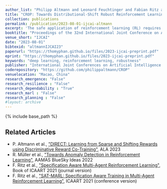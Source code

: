 ```yaml
---
author_list: "Philipp Altmann and Leonard Feuchtinger and Fabian Ritz and Jonas Nüßlein and Claudia Linnhof-Popien and Thomy Phan"
title: "CROP: Towards Distributional-Shift Robust Reinforcement Learning using Compact Reshaped Observation Processing"
collection: publications
permalink: /publication/2023-08-01-ijcai-altmann
excerpt: 'The safe application of reinforcement learning (RL) requires generalization from limited training data to unseen scenarios. Yet, fulfilling tasks under changing circumstances is a key challenge in RL. Current state-of-the-art approaches for generalization apply data augmentation techniques to increase the diversity of training data. Even though this prevents overfitting to the training environment(s), it hinders policy optimization. Crafting a suitable observation, only containing crucial information, has been shown to be a challenging task itself. To improve data efficiency and generalization capabilities, we propose Compact Reshaped Observation Processing (CROP) to reduce the state information used for policy optimization. By providing only relevant information, overfitting to a specific training layout is precluded and generalization to unseen environments is improved. We formulate three CROPs that can be applied to fully observable observation- and action-spaces and provide methodical foundation. We empirically show the improvements of CROP in a distributionally shifted safety gridworld. We furthermore provide benchmark comparisons to full observability and data-augmentation in two different-sized procedurally generated mazes.'
booktitle: "Proceedings of the 32nd International Joint Conference on Artificial Intelligence"
venue_short: "IJCAI"
date: "2023-08-01"
bibtexid: "altmannIJCAI23"
paperurl: "https://thomyphan.github.io/files/2023-ijcai-preprint.pdf"
eprint: "https://thomyphan.github.io/files/2023-ijcai-preprint.pdf"
keywords: "deep learning, reinforcement learning, robustness"
publisher: "International Joint Conferences on Artificial Intelligence Organization"
coderepository: "https://github.com/philippaltmann/CROP"
venuelocation: "Macao, China"
research_emergence: "False"
research_resilience : "False"
research_dependability : "True"
research_marl : "False"
research_planning : "False"
#layout: archive
---
```


{% include base_path %}

## Related Articles
- P. Altmann et al., ["DIRECT: Learning from Sparse and Shifting Rewards using Discriminative Reward Co-Training"](https://thomyphan.github.io/publication/2023-05-01-ala-altmann), ALA 2023
- R. Müller et al., ["Towards Anomaly Detection in Reinforcement Learning"](https://thomyphan.github.io/publication/2022-05-01-aamas-mueller), AAMAS BlueSky Ideas 2022
- F. Ritz et al., ["Specification Aware Multi-Agent Reinforcement Learning"](https://thomyphan.github.io/publication/2022-01-01-icaart-ritz), Book of ICAART 2021 (journal version)
- F. Ritz et al., ["SAT-MARL: Specification Aware Training in Multi-Agent Reinforcement Learning"](https://thomyphan.github.io/publication/2021-02-01-icaart-ritz), ICAART 2021 (conference version)

